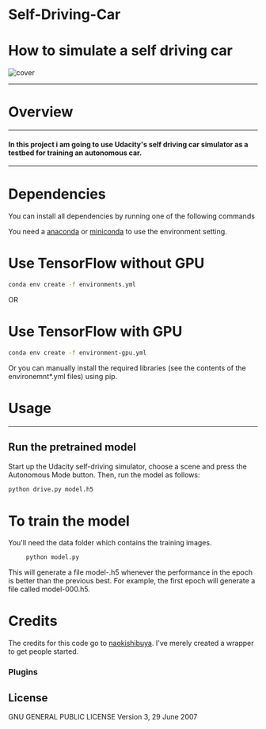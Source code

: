 # Self-Driving-Car
# How to simulate a self driving car

![cover](https://user-images.githubusercontent.com/18666200/37863087-16811426-2f7e-11e8-95c6-30f03c4f5836.png)

---
# Overview


---


#### In this project i am going to use Udacity's self driving car simulator as a testbed for training an autonomous car.

---

# Dependencies
You can install all dependencies by running one of the following commands

You need a [anaconda]() or [miniconda]() to use the environment setting.

# Use TensorFlow without GPU
```sh
conda env create -f environments.yml 
```
OR

# Use TensorFlow with GPU

```sh
conda env create -f environment-gpu.yml
```
Or you can manually install the required libraries (see the contents of the environemnt*.yml files) using pip.


# Usage

---

## Run the pretrained model

Start up the Udacity self-driving simulator, choose a scene and press the Autonomous Mode button. Then, run the model as follows:

``` sh
python drive.py model.h5
```


# To train the model

You'll need the data folder which contains the training images.

```sh
     python model.py
```

This will generate a file model-<epoch>.h5 whenever the performance in the epoch is better than the previous best. For example, the first epoch will generate a file called model-000.h5.

# Credits


The credits for this code go to [naokishibuya](https://github.com/naokishibuya). I've merely created a wrapper to get people started.

### Plugins

License
----
 GNU 
 GENERAL PUBLIC LICENSE
 Version 3, 29 June 2007

